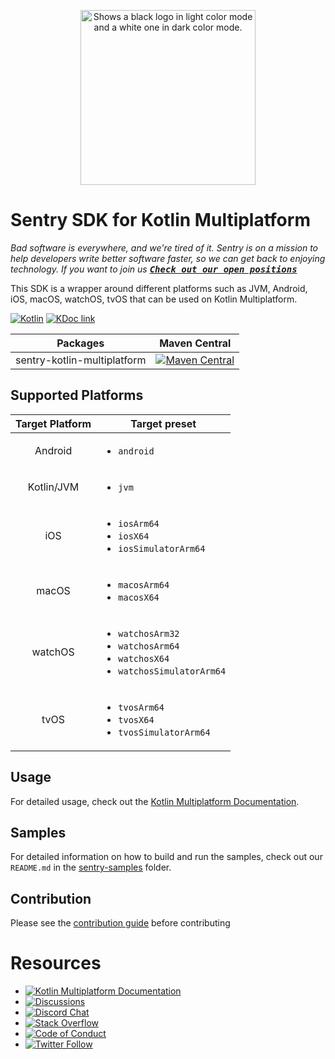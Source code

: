 <p align="center">
    <picture>
      <source media="(prefers-color-scheme: dark)" srcset="https://sentry-brand.storage.googleapis.com/sentry-logo-white.png">
      <source media="(prefers-color-scheme: light)" srcset="https://sentry-brand.storage.googleapis.com/sentry-logo-black.png">
      <img alt="Shows a black logo in light color mode and a white one in dark color mode." width="280">
    </picture>
<br/>
    <h1>Sentry SDK for Kotlin Multiplatform</h1>
</p>

_Bad software is everywhere, and we're tired of it. Sentry is on a mission to help developers write
better software faster, so we can get back to enjoying technology. If you want to join
us [<kbd>**Check out our open positions**</kbd>](https://sentry.io/careers/)_

This SDK is a wrapper around different platforms such as JVM, Android, iOS, macOS, watchOS, tvOS
that can be used on Kotlin Multiplatform.

[![Kotlin](https://img.shields.io/badge/Kotlin-1.8.0-blue.svg?style=flat&logo=kotlin)](https://kotlinlang.org)
[![KDoc link](https://img.shields.io/badge/API_Reference-KDoc-blue)](https://getsentry.github.io/sentry-kotlin-multiplatform/)

| Packages                    | Maven Central                                                                                                                                                                                                
|-----------------------------|--------------------------------------------------------------------------------------------------------------------------------------------------------------------------------------------------------------
| sentry-kotlin-multiplatform | [![Maven Central](https://maven-badges.herokuapp.com/maven-central/io.sentry/sentry-kotlin-multiplatform/badge.svg)](https://maven-badges.herokuapp.com/maven-central/io.sentry/sentry-kotlin-multiplatform) 

## Supported Platforms

| Target Platform | Target preset                                                                                                |
|:---------------:|--------------------------------------------------------------------------------------------------------------|
|     Android     | <ul><li>`android`</li></ul>                                                                                  |
|   Kotlin/JVM    | <ul><li>`jvm`</li></ul>                                                                                      
|       iOS       | <ul><li>`iosArm64`</li><li>`iosX64`</li><li>`iosSimulatorArm64`</li></ul>                                    |
|      macOS      | <ul><li>`macosArm64`</li><li>`macosX64`</ul>                                                                 |
|     watchOS     | <ul><li>`watchosArm32`</li><li>`watchosArm64`</li><li>`watchosX64`</li><li>`watchosSimulatorArm64`</li></ul> |
|      tvOS       | <ul><li>`tvosArm64`</li><li>`tvosX64`</li><li>`tvosSimulatorArm64`</li></ul>                                 |

## Usage

For detailed usage, check out the [Kotlin Multiplatform Documentation](https://docs.sentry.io/platforms/kotlin-multiplatform/).

## Samples

For detailed information on how to build and run the samples, check out our `README.md` in the
[sentry-samples](https://github.com/getsentry/sentry-kotlin-multiplatform/tree/main/sentry-samples)
folder.

## Contribution

Please see
the [contribution guide](https://github.com/getsentry/sentry-kotlin-multiplatform/blob/main/CONTRIBUTING.md)
before contributing

# Resources

* [![Kotlin Multiplatform Documentation](https://img.shields.io/badge/documentation-sentry.io-green.svg?label=documentation)](https://docs.sentry.io/platforms/kotlin-multiplatform/)
* [![Discussions](https://img.shields.io/github/discussions/getsentry/sentry-kotlin-multiplatform.svg)](https://github.com/getsentry/sentry-kotlin-multiplatform/discussions)
* [![Discord Chat](https://img.shields.io/discord/621778831602221064?logo=discord&logoColor=ffffff&color=7389D8)](https://discord.gg/PXa5Apfe7K)
* [![Stack Overflow](https://img.shields.io/badge/stack%20overflow-sentry-green.svg)](http://stackoverflow.com/questions/tagged/sentry)
* [![Code of Conduct](https://img.shields.io/badge/code%20of%20conduct-sentry-green.svg)](https://github.com/getsentry/.github/blob/master/CODE_OF_CONDUCT.md)
* [![Twitter Follow](https://img.shields.io/twitter/follow/getsentry?label=getsentry&style=social)](https://twitter.com/intent/follow?screen_name=getsentry)
